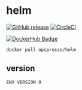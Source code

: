 # helm

[![GitHub release](https://img.shields.io/github/release/opspresso/helm.svg)](https://github.com/opspresso/helm/releases)
[![CircleCI](https://circleci.com/gh/opspresso/helm.svg?style=svg)](https://circleci.com/gh/opspresso/helm)

[![DockerHub Badge](http://dockeri.co/image/opspresso/helm)](https://hub.docker.com/r/opspresso/helm/)

```bash
docker pull opspresso/helm
```

## version

```
ENV VERSION 0
```
